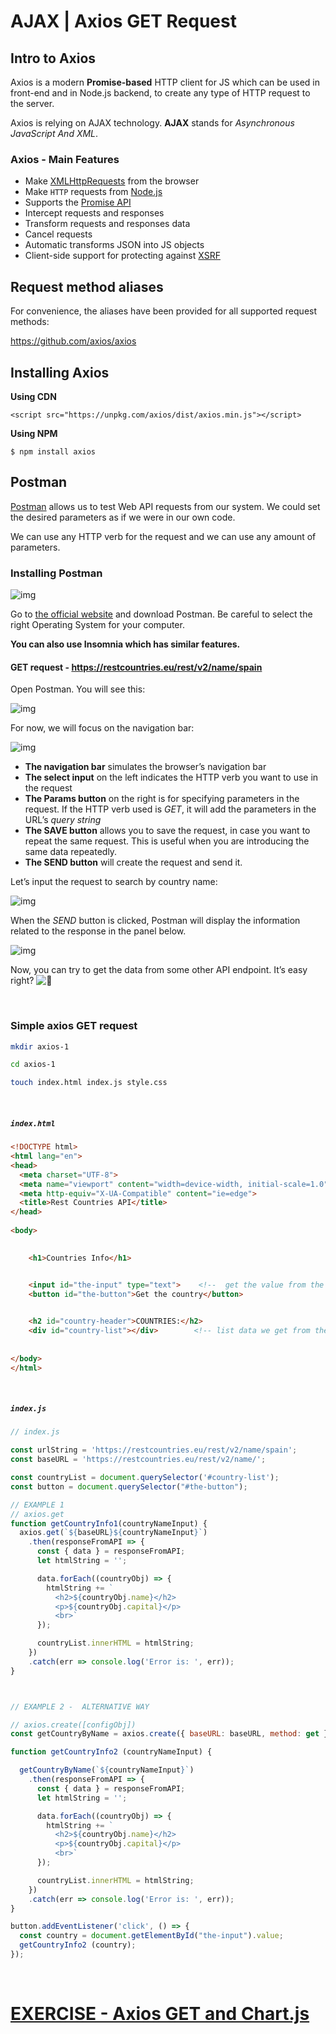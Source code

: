 # AJAX | Axios GET Request



## Intro to Axios

Axios is a modern **Promise-based** HTTP client for JS which can be used in front-end and in Node.js backend, to create any type of HTTP request to the server.





Axios is relying on AJAX technology. **AJAX** stands for *Asynchronous JavaScript And XML*.





### Axios - Main Features

- Make [XMLHttpRequests](https://developer.mozilla.org/en-US/docs/Web/API/XMLHttpRequest) from the browser
- Make `HTTP` requests from [Node.js](https://nodejs.org/api/http.html)
- Supports the [Promise API](https://developer.mozilla.org/en-US/docs/Web/JavaScript/Reference/Global_Objects/Promise)
- Intercept requests and responses
- Transform requests and responses data
- Cancel requests
- Automatic transforms JSON into JS objects
- Client-side support for protecting against [XSRF](https://en.wikipedia.org/wiki/Cross-site_request_forgery)







## Request method aliases

For convenience, the aliases have been provided for all supported request methods:



<https://github.com/axios/axios>





## Installing Axios



**Using CDN**

```
<script src="https://unpkg.com/axios/dist/axios.min.js"></script>
```

**Using NPM**

```
$ npm install axios
```













## Postman

[Postman](https://www.getpostman.com/docs) allows us to test Web API requests from our system. We could set the desired parameters as if we were in our own code.

We can use any HTTP verb for the request and we can use any amount of parameters.



### Installing Postman

![img](https://s3-eu-west-1.amazonaws.com/ih-materials/uploads/upload_59d53910a8a94a1096fa00a5ed2003aa.png)



Go to [the official website](https://www.getpostman.com/) and download Postman. Be careful to select the right Operating System for your computer.





**You can also use Insomnia which has similar features.**











#### GET request -  https://restcountries.eu/rest/v2/name/spain

Open Postman. You will see this:

![img](https://s3-eu-west-1.amazonaws.com/ih-materials/uploads/upload_af6eb57129e0e23b8d1f19d31e869e38.png)





For now, we will focus on the navigation bar:

![img](https://s3-eu-west-1.amazonaws.com/ih-materials/uploads/upload_cddeeca69a056e7e2cf76b6200f0c8c6.png)

- **The navigation bar** simulates the browser’s navigation bar
- **The select input** on the left indicates the HTTP verb you want to use in the request
- **The Params button** on the right is for specifying parameters in the request. If the HTTP verb used is *GET*, it will add the parameters in the URL’s *query string*
- **The SAVE button** allows you to save the request, in case you want to repeat the same request. This is useful when you are introducing the same data repeatedly.
- **The SEND button** will create the request and send it.

Let’s input the request to search by country name:

![img](https://s3-eu-west-1.amazonaws.com/ih-materials/uploads/upload_bc94497caeb6d47eb571d30564519cfb.png)

When the *SEND* button is clicked, Postman will display the information related to the response in the panel below.

![img](https://s3-eu-west-1.amazonaws.com/ih-materials/uploads/upload_51323792b25e8a6a053836c3c77b45fc.png)

Now, you can try to get the data from some other API endpoint. It’s easy right? ![:100:](http://materials.ironhack.com/build/emojify.js/dist/images/basic/100.png)





<br>





### Simple axios GET request

```bash
mkdir axios-1

cd axios-1

touch index.html index.js style.css
```



<br>



##### `index.html`

```html
<!DOCTYPE html>
<html lang="en">
<head>
  <meta charset="UTF-8">
  <meta name="viewport" content="width=device-width, initial-scale=1.0">
  <meta http-equiv="X-UA-Compatible" content="ie=edge">
  <title>Rest Countries API</title>
</head>
  
<body>
  

    <h1>Countries Info</h1>


    <input id="the-input" type="text">    <!--  get the value from the input field -->
    <button id="the-button">Get the country</button>
    

    <h2 id="country-header">COUNTRIES:</h2>
    <div id="country-list"></div>        <!-- list data we get from the API here:  -->
    
  
</body>
</html>
```



<br>



##### `index.js`

```js
// index.js

const urlString = 'https://restcountries.eu/rest/v2/name/spain';
const baseURL = 'https://restcountries.eu/rest/v2/name/';

const countryList = document.querySelector('#country-list');
const button = document.querySelector("#the-button");

// EXAMPLE 1
// axios.get
function getCountryInfo1(countryNameInput) {
  axios.get(`${baseURL}${countryNameInput}`)
    .then(responseFromAPI => {
      const { data } = responseFromAPI;
      let htmlString = '';

      data.forEach((countryObj) => {
        htmlString += `
          <h2>${countryObj.name}</h2>
          <p>${countryObj.capital}</p>
          <br>`
      });

      countryList.innerHTML = htmlString;
    })
    .catch(err => console.log('Error is: ', err));
}



// EXAMPLE 2 -  ALTERNATIVE WAY

// axios.create([configObj])
const getCountryByName = axios.create({ baseURL: baseURL, method: get });

function getCountryInfo2 (countryNameInput) {

  getCountryByName(`${countryNameInput}`)
    .then(responseFromAPI => {
      const { data } = responseFromAPI;
      let htmlString = '';

      data.forEach((countryObj) => {
        htmlString += `
          <h2>${countryObj.name}</h2>
          <p>${countryObj.capital}</p>
          <br>`
      });

      countryList.innerHTML = htmlString;
    })
    .catch(err => console.log('Error is: ', err));
}

button.addEventListener('click', () => {
  const country = document.getElementById("the-input").value;
  getCountryInfo2 (country);
});
```









​	



# [EXERCISE - Axios GET and Chart.js](<https://github.com/ross-u/Exercise---Axios-GET-and-Chart.js>)









